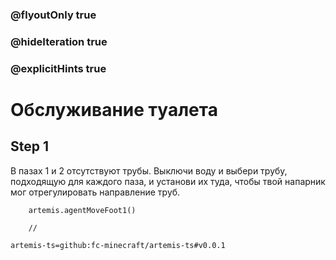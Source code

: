 ### @flyoutOnly true
### @hideIteration true
### @explicitHints true

# Обслуживание туалета

## Step 1
В пазах 1 и 2 отсутствуют трубы. Выключи воду и выбери трубу, подходящую для каждого паза, и установи их туда, чтобы твой напарник мог отрегулировать направление труб.


```ghost
    artemis.agentMoveFoot1()
```
```template
    //
```

```package
artemis-ts=github:fc-minecraft/artemis-ts#v0.0.1
```